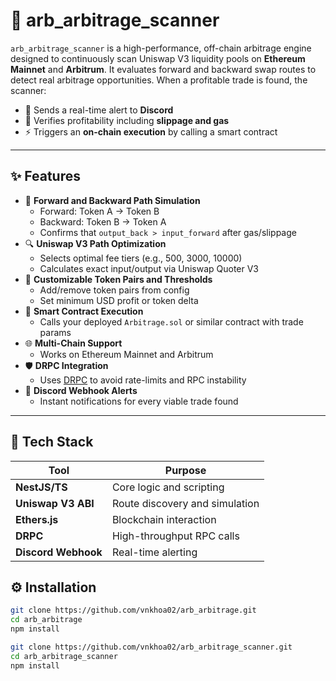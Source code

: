 # 🤖 arb_arbitrage_scanner

`arb_arbitrage_scanner` is a high-performance, off-chain arbitrage engine designed to continuously scan Uniswap V3 liquidity pools on **Ethereum Mainnet** and **Arbitrum**. It evaluates forward and backward swap routes to detect real arbitrage opportunities. When a profitable trade is found, the scanner:

- 📣 Sends a real-time alert to **Discord**
- 🧠 Verifies profitability including **slippage and gas**
- ⚡ Triggers an **on-chain execution** by calling a smart contract

---

## ✨ Features

- 🔄 **Forward and Backward Path Simulation**
  - Forward: Token A → Token B
  - Backward: Token B → Token A
  - Confirms that `output_back > input_forward` after gas/slippage
- 🔍 **Uniswap V3 Path Optimization**
  - Selects optimal fee tiers (e.g., 500, 3000, 10000)
  - Calculates exact input/output via Uniswap Quoter V3
- 🔧 **Customizable Token Pairs and Thresholds**
  - Add/remove token pairs from config
  - Set minimum USD profit or token delta
- 🧱 **Smart Contract Execution**
  - Calls your deployed `Arbitrage.sol` or similar contract with trade params
- 🌐 **Multi-Chain Support**
  - Works on Ethereum Mainnet and Arbitrum
- 🛡️ **DRPC Integration**
  - Uses [DRPC](https://drpc.org/) to avoid rate-limits and RPC instability
- 📡 **Discord Webhook Alerts**
  - Instant notifications for every viable trade found

---

## 🔧 Tech Stack

| Tool                | Purpose                         |
| ------------------- | ------------------------------- |
| **NestJS/TS**       | Core logic and scripting        |
| **Uniswap V3 ABI**  | Route discovery and simulation  |
| **Ethers.js**       | Blockchain interaction          |
| **DRPC**            | High-throughput RPC calls       |
| **Discord Webhook** | Real-time alerting              |


## ⚙️ Installation

```bash
git clone https://github.com/vnkhoa02/arb_arbitrage.git
cd arb_arbitrage
npm install

git clone https://github.com/vnkhoa02/arb_arbitrage_scanner.git
cd arb_arbitrage_scanner
npm install
```